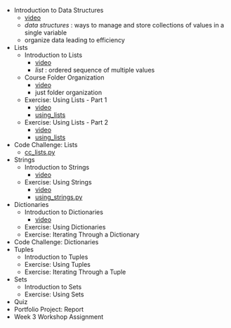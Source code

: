 - Introduction to Data Structures
  - [video](https://youtu.be/q6ntn66bxkI)
  - *data structures* : ways to manage and store collections of values in a single variable
  - organize data leading to efficiency
- Lists
  - Introduction to Lists
    - [video](https://youtu.be/vYo8Xmk93Kw)
    - *list* : ordered sequence of multiple values
  - Course Folder Organization
    - [video](https://youtu.be/PyxqCXeh2hA)
    - just folder organization
  - Exercise: Using Lists - Part 1
    - [video](https://youtu.be/74qCamrr_UU)
    - [using_lists](./code/using_lists.py)
  - Exercise: Using Lists - Part 2
    - [video](https://youtu.be/lt3h_9_-pkg)
    - [using_lists](./code/using_lists2.py)
- Code Challenge: Lists
  - [cc_lists.py](code/cc_lists.py)
- Strings
  - Introduction to Strings
    - [video](https://youtu.be/GnAyQHQb7PY)
  - Exercise: Using Strings
    - [video](https://youtu.be/d7b0FNR8Bvw)
    - [using_strings.py](code/using_strings.py)
- Dictionaries
  - Introduction to Dictionaries
    - [video](https://youtu.be/NUgQjTKGUag)
  - Exercise: Using Dictionaries
  - Exercise: Iterating Through a Dictionary
- Code Challenge: Dictionaries
- Tuples
  - Introduction to Tuples
  - Exercise: Using Tuples
  - Exercise: Iterating Through a Tuple
- Sets
  - Introduction to Sets
  - Exercise: Using Sets
- Quiz
- Portfolio Project: Report
- Week 3 Workshop Assignment